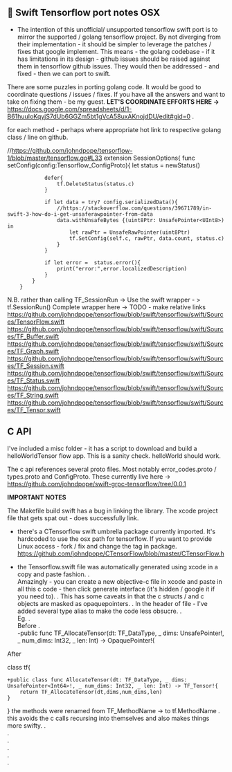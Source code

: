 🚀 Swift Tensorflow port notes OSX
---------------------------

- The intention of this unofficial/ unsupported tensorflow swift port is to mirror the supported / golang tensorflow project. By not diverging from their implementation - it should be simpler to leverage the patches / fixes that google implement. This means - the golang codebase - if it has limitations in its design - github issues should be raised against them in tensorflow github issues. They would then be addressed - and fixed - then we can port to swift. 


    
There are some puzzles in porting golang code. It would be good to coordinate questions / issues / fixes.
If you have all the answers and want to take on fixing them - be my guest.  **LET'S COORDINATE EFFORTS HERE ->** 
https://docs.google.com/spreadsheets/d/1-B61huuIoKqyjS7dUb6GGZm5bt1gVcA58uxAKnojdDU/edit#gid=0 .  


for each method - perhaps where appropriate hot link to respective golang class / line on github.


//https://github.com/johndpope/tensorflow-1/blob/master/tensorflow.go#L33
        extension SessionOptions{
            func setConfig(config:Tensorflow_ConfigProto){
                let status = newStatus()

                defer{
                    tf.DeleteStatus(status.c)
                }

                if let data = try? config.serializedData(){
                    //https://stackoverflow.com/questions/39671789/in-swift-3-how-do-i-get-unsaferawpointer-from-data
                    data.withUnsafeBytes {(uint8Ptr: UnsafePointer<UInt8>) in
                        let rawPtr = UnsafeRawPointer(uint8Ptr)
                        tf.SetConfig(self.c, rawPtr, data.count, status.c)
                    }
                }

                if let error =  status.error(){
                    print("error:",error.localizedDescription)
                }
            }
        }
   

N.B. rather than calling TF_SessionRun -> Use the swift wrapper - > tf.SessionRun()
Complete wrapper here ->  TODO - make relative links
https://github.com/johndpope/tensorflow/blob/swift/tensorflow/swift/Sources/TensorFlow.swift
https://github.com/johndpope/tensorflow/blob/swift/tensorflow/swift/Sources/TF_Buffer.swift
https://github.com/johndpope/tensorflow/blob/swift/tensorflow/swift/Sources/TF_Graph.swift
https://github.com/johndpope/tensorflow/blob/swift/tensorflow/swift/Sources/TF_Session.swift
https://github.com/johndpope/tensorflow/blob/swift/tensorflow/swift/Sources/TF_Status.swift
https://github.com/johndpope/tensorflow/blob/swift/tensorflow/swift/Sources/TF_String.swift
https://github.com/johndpope/tensorflow/blob/swift/tensorflow/swift/Sources/TF_Tensor.swift



C API
--------------------------------------------------
I've included a misc folder - it has a script to download and build a helloWorldTensor flow app.
This is a sanity check. helloWorld should work. 

The c api references several proto files. 
Most notably error_codes.proto / types.proto and ConfigProto.
These currently live here -> 
https://github.com/johndpope/swift-grpc-tensorflow/tree/0.0.1
 



**IMPORTANT NOTES** 

The Makefile build swift has a bug in linking the library. 
The xcode project file that gets spat out - does successfully link.

- there's a CTensorflow swift umbrella package currently imported. 
It's hardcoded to use the osx path for tensorflow.
If you want to provide Linux access - fork / fix and change the tag in package.
https://github.com/johndpope/CTensorFlow/blob/master/CTensorFlow.h



- the Tensorflow.swift file was automatically generated using xcode in a copy and paste fashion. .   
Amazingly - you can create a new objective-c file in xcode and paste in all this c code - then click generate interface (it's hidden / google it if you need to). .    This has some caveats in that the c structs / and c objects are masked as opaquepointers. .   In the header of file - I've added several type alias to make the code less obsucre. .   
Eg.
 .   
Before  .   
    -public func TF_AllocateTensor(dt: TF_DataType, _ dims: UnsafePointer<Int64>!, _ num_dims: Int32, _ len: Int) -> OpaquePointer!{

After

class tf{

    +public class func AllocateTensor(dt: TF_DataType, _ dims: UnsafePointer<Int64>!, _ num_dims: Int32, _ len: Int) -> TF_Tensor!{
        return TF_AllocateTensor(dt,dims,num_dims,len)
    }
}
the methods were renamed from TF_MethodName -> to tf.MethodName .   
this avoids the c calls recursing into themselves and also makes things more swifty. .   
 .   
 .   
 .   
 .   
 .   
